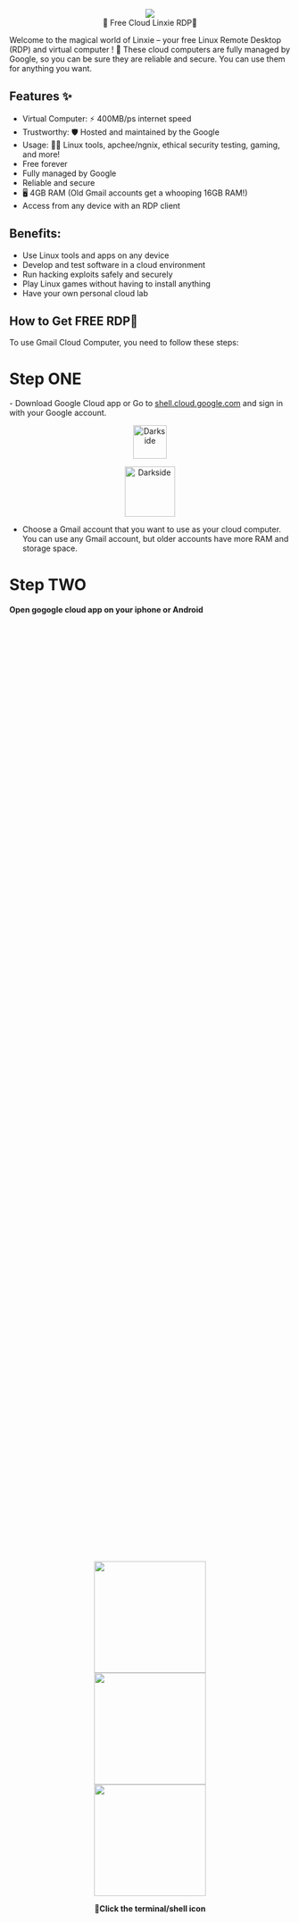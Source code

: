 <p align="center">
<img src="https://github.com/AryanVBW/RDPtown/releases/download/l1/rdp2-removebg-preview.png" height=""><br>
🌟 Free Cloud Linxie RDP🚀
</p>


Welcome to the magical world of Linxie – your free Linux Remote Desktop (RDP) and virtual computer ! 🎉
These cloud computers are fully managed by Google, so you can be sure they are reliable and secure. You can use them for anything you want.

## Features ✨
- Virtual Computer: ⚡️ 400MB/ps internet speed
- Trustworthy: 🛡️ Hosted and maintained by the  Google
- Usage: 👨‍💻 Linux tools, apchee/ngnix, ethical security testing, gaming, and more!
- Free forever
- Fully managed by Google
- Reliable and secure
- 🖥️ 4GB RAM (Old Gmail accounts get a whooping 16GB RAM!)
- Access from any device with an RDP client
## Benefits:

- Use Linux tools and apps on any device
- Develop and test software in a cloud environment
- Run hacking exploits safely and securely
- Play Linux games without having to install anything
- Have your own personal cloud lab
## How to Get FREE RDP🚀
To use Gmail Cloud Computer, you need to follow these steps:
<h1>Step ONE</h1>
 - Download Google Cloud app or Go to <a href="https://shell.cloud.google.com">shell.cloud.google.com</a> and sign in with your Google account.

<p align="center">
   <a href="https://play.google.com/store/apps/details?id=com.google.android.apps.cloudconsole">
      <img src="https://github.com/AryanVBW/RDPtown/releases/download/l1/playstore.png" height="60" alt="Darkside">
   </a>
</p>

<p align="center">
   <a href="https://apps.apple.com/us/app/google-cloud/id1005120814">
      <img src="https://github.com/AryanVBW/RDPtown/releases/download/l1/appstore.png" height="90" alt="Darkside">
   </a>
</p>


 - Choose a Gmail account that you want to use as your cloud computer. You can use any Gmail account, but older accounts have more RAM and storage space.
<h1>Step TWO</h1>
<h4>Open gogogle cloud app on your iphone or Android<h4> 

<div style="display: flex; flex-direction: column; justify-content: center; align-items: center; height: 100vh;">
  <img src="https://github.com/AryanVBW/RDPtown/releases/download/S1/CRDPcloud.png" height="200">
  <img src="https://github.com/AryanVBW/RDPtown/releases/download/S1/Cshell.png" height="200">
  <img src="https://github.com/AryanVBW/RDPtown/releases/download/S1/Ccloud-shell.png" height="200">
  <p style="text-align: center;"> 📲Click the terminal/shell icon</p>
</div>

   
 - Wait for a few minutes while the Google Cloud sets up your cloud computer. You will see a terminal window when it is ready.
<h1>Step THREE</h1>
 <h4>Copy paste the following cammand one by one</h4>
1.paste this after complet this paste second 
   
   ```bash
    sudo apt update -y && sudo apt upgrade -y
    sudo apt install wget -y
   ```
2.Download and install Chrome Remote Desktop 

   ```bash
    sudo wget https://dl.google.com/linux/direct/chrome-remote-desktop_current_amd64.deb
    sudo apt install ./chrome-remote-desktop_current_amd64.deb -y 
   ```
3. installing XFCE Desktop Environment
   ```bash
   sudo DEBIAN_FRONTEND=noninteractive \
    apt install --assume-yes xfce4 desktop-base dbus-x11 xscreensaver
   ```  
4. Activating Chrome Remote Desktop
   ```bash
    sudo bash -c 'echo "exec /etc/X11/Xsession /usr/bin/xfce4-session" > /etc/chrome-remote-desktop-session'
   ```
5.  Disabling lightdm.service
   ```bash  
    sudo systemctl disable lightdm.service
   ```
<h1>Step Four</h1> 
   - Download Chrome Remote Desktop app/Extensions or Go to <a href="https://remotedesktop.google.com">Chrome Remote Desktop</a> 
 <p align="center">
   <a href="https://play.google.com/store/apps/details?id=com.google.android.apps.cloudconsole">
      <img src="https://github.com/AryanVBW/RDPtown/releases/download/l1/playstore.png" height="60" alt="Darkside">
   </a>
   <a href="https://apps.apple.com/us/app/google-cloud/id1005120814">
      <img src="https://github.com/AryanVBW/RDPtown/releases/download/l1/appstore.png" height="90" alt="Darkside">
   </a>
</p>

   
 - Enjoy your cloud computer! You can install and run any Linux software you want. You can also access the graphical user interface by clicking on the “Desktop” button.


## Disclaimer ⚠️
Please use RDPTown responsibly and abide by Google's terms of service. Any unauthorized or illegal activities are not supported and are solely the user's responsibility.

Join in, contribute, raise issues, and let's make Linxie even better! 🚧✨
<p align="center">Made 🕸️ By <a href="https://aryanvbw.github.io/">*Vivek W*</a></p>
<p align="center" style="font-size: 8px">v1.0</p>

